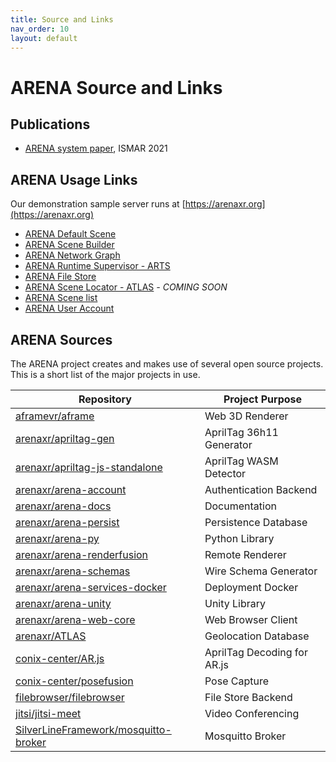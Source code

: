 ```yaml
---
title: Source and Links
nav_order: 10
layout: default
---
```


# ARENA Source and Links

## Publications

- [ARENA system paper](https://users.ece.cmu.edu/~agr/resources/publications/ARENA_ISMAR_21.pdf), ISMAR 2021

## ARENA Usage Links

Our demonstration sample server runs at [https://arenaxr.org](https://arenaxr.org)

- [ARENA Default Scene](https://arenaxr.org/public/lobby)
- [ARENA Scene Builder](https://arenaxr.org/build/)
- [ARENA Network Graph](https://arenaxr.org/network/)
- [ARENA Runtime Supervisor - ARTS](https://arenaxr.org/programs/)
- [ARENA File Store](https://arenaxr.org/files/)
- [ARENA Scene Locator - ATLAS]()<em> - COMING SOON</em><!--https://atlas.conix.io -->
- [ARENA Scene list](https://arenaxr.org/scenes)
- [ARENA User Account](https://arenaxr.org/user/profile)

## ARENA Sources

The ARENA project creates and makes use of several open source projects. This is a short list of the major projects in use.

| Repository                                                                                      | Project Purpose             |
| ----------------------------------------------------------------------------------------------- | --------------------------- |
| [aframevr/aframe](https://github.com/aframevr/aframe)                                           | Web 3D Renderer             |
| [arenaxr/apriltag-gen](https://github.com/arenaxr/apriltag-gen)                                 | AprilTag 36h11 Generator    |
| [arenaxr/apriltag-js-standalone](https://github.com/arenaxr/apriltag-js-standalone)             | AprilTag WASM Detector      |
| [arenaxr/arena-account](https://github.com/arenaxr/arena-account)                               | Authentication Backend      |
| [arenaxr/arena-docs](https://github.com/arenaxr/arena-docs)                                     | Documentation               |
| [arenaxr/arena-persist](https://github.com/arenaxr/arena-persist)                               | Persistence Database        |
| [arenaxr/arena-py](https://github.com/arenaxr/arena-py)                                         | Python Library              |
| [arenaxr/arena-renderfusion](https://github.com/arenaxr/arena-renderfusion)                     | Remote Renderer             |
| [arenaxr/arena-schemas](https://github.com/arenaxr/arena-schemas)                               | Wire Schema Generator       |
| [arenaxr/arena-services-docker](https://github.com/arenaxr/arena-services-docker)               | Deployment Docker           |
| [arenaxr/arena-unity](https://github.com/arenaxr/arena-unity)                                   | Unity Library               |
| [arenaxr/arena-web-core](https://github.com/arenaxr/arena-web-core)                             | Web Browser Client          |
| [arenaxr/ATLAS](https://github.com/arenaxr/ATLAS)                                               | Geolocation Database        |
| [conix-center/AR.js](https://github.com/conix-center/AR.js)                                     | AprilTag Decoding for AR.js |
| [conix-center/posefusion](https://github.com/conix-center/posefusion)                           | Pose Capture                |
| [filebrowser/filebrowser](https://github.com/filebrowser/filebrowser)                           | File Store Backend          |
| [jitsi/jitsi-meet](https://github.com/jitsi/jitsi-meet)                                         | Video Conferencing          |
| [SilverLineFramework/mosquitto-broker](https://github.com/SilverLineFramework/mosquitto-broker) | Mosquitto Broker            |
